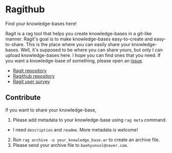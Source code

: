 # Ragithub

Find your knowledge-bases here!

Ragit is a rag tool that helps you create knowledge-bases in a git-like manner. Ragit's goal is to make knowledge-bases easy-to-create and easy-to-share. This is the place where you can easily share your knowledge-bases. Well, it's supposed to be where you can share yours, but only I can upload knowledge-bases here. I hope you can find ones that you need. If you want a knowledge-base of something, please open an [issue](https://github.com/baehyunsol/ragithub/issues).

- [Ragit repository](https://github.com/baehyunsol/ragit)
- [Ragithub repository](https://github.com/baehyunsol/ragithub)
- [Ragit user survey](https://docs.google.com/forms/d/e/1FAIpQLSf7H5rUQlyJQ57wi1DqLTzKgJGQ1E960V49J6EI-qGATmwfRg/viewform?usp=sharing)

## Contribute

If you want to share your knowledge-base,

1. Please add metadata to your knowledge-base using `rag meta` command.
  - I need `description` and `readme`. More metadata is welcome!
2. Run `rag archive -o your_knowledge_base.ar` to create an archive file.
3. Please send your archive file to `baehyunsol@naver.com`.
